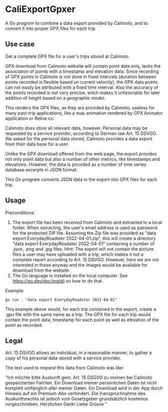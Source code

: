 # CaliExportGpxer
A Go progrom to combine a data export provided by Calimoto, and to convert it into proper GPX files for each trip.

## Use case
Get a complete GPX file for a user's trips stored at Calimoto.

GPX download from Calimoto website will contain point data only, lacks the association of points with a timestamp and elevation data. Since recording of GPX points in Calimoto is not done in fixed intervals (duration between points recorded is flexible based on current velocity), the GPX data points can not easily be attributed with a fixed time interval. Also the accuracy of the points recorded is not very precise, witch makes it unfavorable for later addition of height based on a geographic model.

This renders the GPX files, as they are provided by Calimoto, useless for many past-trip applications, like a map animation rendered by GPX Animator application or Relive.cc.

Calimoto does store all relevant data, however. Personal data may be requested by a service provider, according to German law Art. 15 DSVGO. We asked for the personal data stored, Calimoto provides a data export from their data base for a user. 

Unlike the GPX download offered from the web page, the export provides not only point data but also a number of other metrics, like timestamps and elevations. However, the data is provided as a number of time series database excerpts in JSON format.

This Go program converts JSON data in the export into GPX files for each trip.

## Usage

Preconditions:

1. The export file has been received from Calimoto and extracted to a local folder. When extracting, the user's email address is used as password for the protected ZIP file. Assuming the Zip file was provided as "data export EverydayRoadster 2022-04-01.zip", this will create a directory "data export EverydayRoadster 2022-04-01" containing a number of .json, .png and .jpg files. 
Hint: The export will not contain the picture files a user may have uploaded with a trip, which makes it not a complete report according to Art. 15 DSVGO. However, here we are not interested in those anyway and the images would be available for download from the website. 
2. The Go language is installed on the local computer. See https://go.dev/doc/install on how to do that.

Example:
```
go run . "data export EverydayRoadster 2022-04-01"
```
This example above would, for each trip contained in the export, create a .gpx file with the same name as a trip. The GPX file for each trip would contain the point data, timestamp for each point as well as elevation of the point as recorded.

## Legal
Art. 15 DSVGO allows an individual, in a reasonable manner, to gather a copy of his personal data stored with a service provider.

The text used to request this data from Calimoto was like:

"Ich möchte bitte Auskunft gem. Art. 15 DSGVO zu meinen bei Calimoto gespeicherten Fahrten. 
Ein Download meiner persönlichen Daten ist nicht komplett umfänglich aller meiner Daten.
Ein Download wird in der App durch Hinweis auf ein Premium-Abo verhindert. 
Die Inanspruchnahme des Auskunftsrechts ist jedoch vom Gesetzgeber grundsätzlich kostenlos vorgeschrieben. 
Herzlichen Dank!
Liebe Grüsse
<User> "